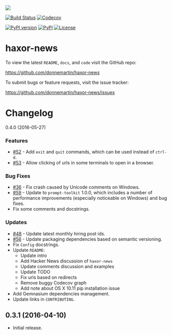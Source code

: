![](http://i.imgur.com/C4mkc3L.gif)

[![Build Status](https://travis-ci.org/donnemartin/haxor-news.svg?branch=master)](https://travis-ci.org/donnemartin/haxor-news) [![Codecov](https://img.shields.io/codecov/c/github/donnemartin/haxor-news.svg)](https://codecov.io/github/donnemartin/haxor-news/haxor-news)

[![PyPI version](https://badge.fury.io/py/haxor-news.svg)](http://badge.fury.io/py/haxor-news) [![PyPI](https://img.shields.io/pypi/pyversions/haxor-news.svg)](https://pypi.python.org/pypi/haxor-news/) [![License](http://img.shields.io/:license-apache-blue.svg)](http://www.apache.org/licenses/LICENSE-2.0.html)

haxor-news
==========

To view the latest `README`, `docs`, and `code` visit the GitHub repo:

https://github.com/donnemartin/haxor-news

To submit bugs or feature requests, visit the issue tracker:

https://github.com/donnemartin/haxor-news/issues

Changelog
=========

0.4.0 (2016-05-27)

### Features

* [#52](https://github.com/donnemartin/haxor-news/issues/52) - Add `exit` and `quit` commands, which can be used instead of `ctrl-d`.
* [#53](https://github.com/donnemartin/haxor-news/issues/53) - Allow clicking of urls in some terminals to open in a browser.

### Bug Fixes

* [#36](https://github.com/donnemartin/haxor-news/issues/36) - Fix crash caused by Unicode comments on Windows.
* [#59](https://github.com/donnemartin/haxor-news/pull/59) - Update to `prompt-toolkit` 1.0.0, which includes a number of performance improvements (especially noticeable on Windows) and bug fixes.
* Fix some comments and docstrings.

### Updates

* [#48](https://github.com/donnemartin/haxor-news/issues/48) - Update latest monthly hiring post ids.
* [#56](https://github.com/donnemartin/haxor-news/issues/48) - Update packaging dependencies based on semantic versioning.
* Fix `Config` docstrings.
* Update `README`:
    * Update intro
    * Add Hacker News discussion of `haxor-news`
    * Update comments discussion and examples
    * Update TODO
    * Fix urls based on redirects
    * Remove buggy Codecov graph
    * Add note about OS X 10.11 pip installation issue
* Add Gemnasium dependencies management.
* Update links in `CONTRIBUTING`.

0.3.1 (2016-04-10)
------------------

- Initial release.
